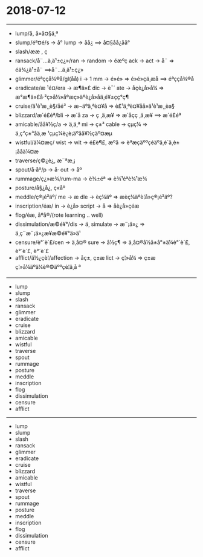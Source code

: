 # 2018-07-12

---

- lump/å, å»å¤§ä¸ª
- slump/éª¤é/s -> å° lump -> åå¿ ==> å¤§åå¿åå°
- slash/ææ , ç 
- ransack/å¨...ä¸­ä¹±ç¿»/ran -> random -> éæºç ack -> act -> å¨ => éä¾¿ä¹±å¨ ==>å¨...ä¸­ä¹±ç¿»
- glimmer/éªççå¾®å/gl(åå) i -> 1 mm -> é»é» => é»é»çä¸æå ==> éªççå¾®å
- eradicate/æ ¹é¤/era -> æ¶ä»£ dic -> è¯´ ate -> åçè¿å»å¼ => æ°æ¶ä»£å·²ç»å½»åºæç»äºè¿å»åä¸é¥±çç°ç¶
- cruise/ä¹è¹æ¸¸è§/åé³ -> æ¬äºä¸ªè¤¥å­ => è£¹ä¸ªè¤¥å­å»ä¹è¹æ¸¸èa§
- blizzard/æ´é£éª/bli -> æ´å za -> ç ¸ä¸æ¥ => æ´åçç ¸ä¸æ¥ ==> æ´é£éª
- amicable/åå¥½ç/a -> ä¸ä¸ª mi -> ç±³ cable -> çµç¼ => ä¸ç²ç±³åä¸æ ¹çµç¼è¿è¡äºåå¥½çäº¤æµ
- wistful/ä¼¤æç/ wist -> wit -> é£è¶£, æºå => èªæçäººçéäºä¸é´ä¸è±¡ååä¼¤æ
- traverse/ç©¿è¿, æ¨ªæ¸¡
- spout/å·åº/p -> å· out -> åº
- rummage/ç¿»æ¾/rum-ma -> è¾±éª => è¾¹éªè¾¹æ¾
- posture/å§¿å¿, ç«åº
- meddle/ç®¡é²äº/ me -> æ  dle -> èç¼äº => æèç¼äºè¦å»ç®¡é²äº?
- inscription/é­æ/ in -> è¿å» script -> å => åè¿å»çé­æ
- flog/é­æ, åºå®/(rote learning .. well)
- dissimulation/æ©é¥°/dis -> ä¸ simulate -> æ¨¡ä»¿ => ä¸ç¨æ¨¡ä»¿æ¥æ©é¥°ä»ä¹
- censure/è°´è´£/cen -> ä¸­å¤® sure -> å½ç¶ => ä¸­å¤®å½å±å°±ä¼è°´è´£, è°´è´£, è°´è´£
- afflict/ä½¿çè¦/affection -> åç±, ç±æ lict -> ç¦»å¼ => ç±æç¦»å¼äºä¼è®©äººçè¦ä¸å ª

---

- lump
- slump
- slash
- ransack
- glimmer
- eradicate
- cruise
- blizzard
- amicable
- wistful
- traverse
- spout
- rummage
- posture
- meddle
- inscription
- flog
- dissimulation
- censure
- afflict

---

- lump
- slump
- slash
- ransack
- glimmer
- eradicate
- cruise
- blizzard
- amicable
- wistful
- traverse
- spout
- rummage
- posture
- meddle
- inscription
- flog
- dissimulation
- censure
- afflict
